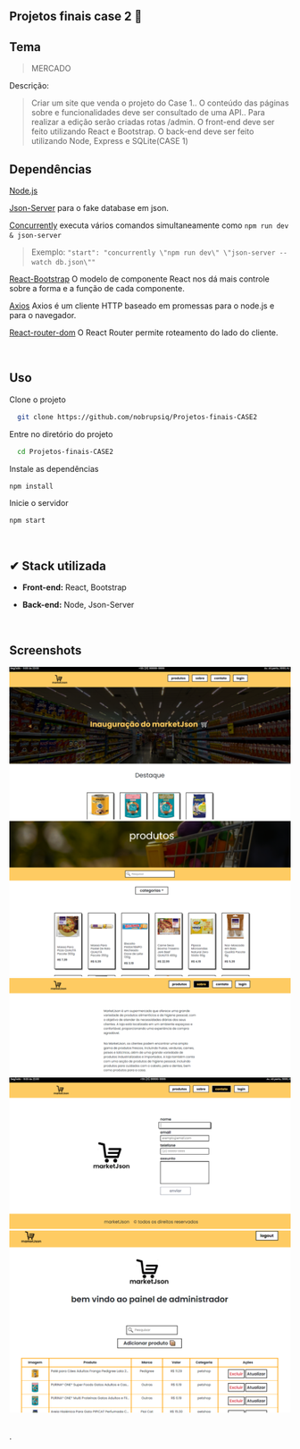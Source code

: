 ## Projetos finais case 2 🚀

## Tema

> MERCADO

Descrição:

> Criar um site que venda o projeto do Case 1..
> O conteúdo das páginas sobre e funcionalidades deve ser consultado de uma API..
> Para realizar a edição serão criadas rotas /admin.
> O front-end deve ser feito utilizando React e Bootstrap.
> O back-end deve ser feito utilizando Node, Express e SQLite(CASE 1)

## Dependências

[Node.js](https://nodejs.org/en/)

[Json-Server](https://github.com/typicode/json-server) para o fake database em json.

[Concurrently](https://www.npmjs.com/package/concurrently) executa vários comandos simultaneamente como `npm run dev & json-server`

> Exemplo: `"start": "concurrently \"npm run dev\" \"json-server --watch db.json\""`

[React-Bootstrap](https://react-bootstrap.github.io/) O modelo de componente React nos dá mais controle sobre a forma e a função de cada componente.

[Axios](https://axios-http.com/ptbr/) Axios é um cliente HTTP baseado em promessas para o node.js e para o navegador.

[React-router-dom](https://reactrouter.com/en/main) O React Router permite roteamento do lado do cliente.

<br>

## Uso

Clone o projeto

```bash
  git clone https://github.com/nobrupsiq/Projetos-finais-CASE2
```

Entre no diretório do projeto

```bash
  cd Projetos-finais-CASE2
```

Instale as dependências

```bash
npm install
```

Inicie o servidor

```bash
npm start
```

<br>

## ✔ Stack utilizada

-  **Front-end:** React, Bootstrap

-  **Back-end:** Node, Json-Server

<br>

## Screenshots

![App Screenshot](./.github/tela1.png)
![App Screenshot](./.github/tela2.png)
![App Screenshot](./.github/tela3.png)
![App Screenshot](./.github/tela4.png)
![App Screenshot](./.github/tela5.png)

<br>
.

